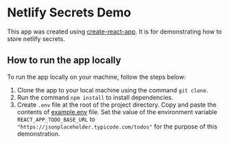 # Netlify Secrets Demo

This app was created using [create-react-app](https://create-react-app.dev/). It is for demonstrating how to store netlify secrets.

## How to run the app locally

To run the app locally on your machine, follow the steps below:

1. Clone the app to your local machine using the command `git clone`.
2. Run the command `npm install` to install dependencies.
3. Create `.env` file at the root of the project directory. Copy and paste the contents of [example.env](./example.env) file. Set the value of the environment variable `REACT_APP_TODO_BASE_URL` to `"https://jsonplaceholder.typicode.com/todos"` for the purpose of this demonstration.
